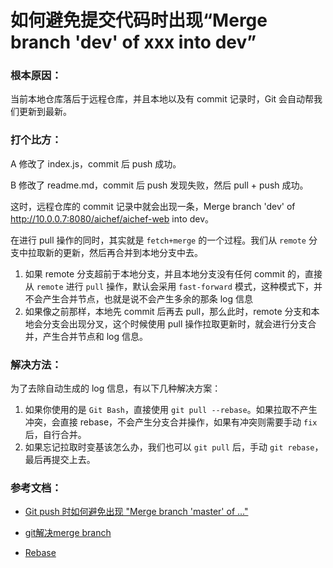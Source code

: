# 如何避免提交代码时出现“Merge branch 'dev' of xxx into dev”

### 根本原因：

当前本地仓库落后于远程仓库，并且本地以及有 commit 记录时，Git 会自动帮我们更新到最新。



### 打个比方：

A 修改了 index.js，commit 后 push 成功。

B 修改了 readme.md，commit 后 push 发现失败，然后 pull + push 成功。

这时，远程仓库的 commit 记录中就会出现一条，Merge branch 'dev' of http://10.0.0.7:8080/aichef/aichef-web into dev。

在进行 pull 操作的同时，其实就是 `fetch+merge` 的一个过程。我们从 `remote` 分支中拉取新的更新，然后再合并到本地分支中去。

1. 如果 remote 分支超前于本地分支，并且本地分支没有任何 commit 的，直接从 `remote` 进行 `pull` 操作，默认会采用 `fast-forward` 模式，这种模式下，并不会产生合并节点，也就是说不会产生多余的那条 log 信息
2. 如果像之前那样，本地先 commit 后再去 pull，那么此时，remote 分支和本地会分支会出现分叉，这个时候使用 pull 操作拉取更新时，就会进行分支合并，产生合并节点和 log 信息。



### 解决方法：

为了去除自动生成的 log 信息，有以下几种解决方案：

1. 如果你使用的是 `Git Bash`，直接使用 `git pull --rebase`。如果拉取不产生冲突，会直接 rebase，不会产生分支合并操作，如果有冲突则需要手动 `fix` 后，自行合并。
2. 如果忘记拉取时变基该怎么办，我们也可以 `git pull` 后，手动 `git rebase`，最后再提交上去。



### 参考文档：

- [Git push 时如何避免出现 "Merge branch 'master' of ..."](https://www.cnblogs.com/Sinte-Beuve/p/9195018.html)

- [git解决merge branch](https://blog.csdn.net/wm5920/article/details/79731983)

- [Rebase](https://www.liaoxuefeng.com/wiki/896043488029600/1216289527823648)